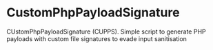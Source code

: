 # CustomPhpPayloadSignature
CUstomPhpPayloadSignature (CUPPS). Simple script to generate PHP payloads with custom file signatures to evade input sanitisation
